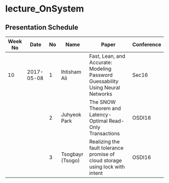 # lecture_OnSystem
## Presentation Schedule

| Week No | Date | No | Name | Paper | Conference |
| ---- | ---- | ---- | ---- | ---- | ---- |
| 10 | 2017-05-08 | 1 | Ihtisham Ali | Fast, Lean, and Accurate: Modeling Password Guessability Using Neural Networks | Sec16 |
|   |   | 2 | Juhyeok Park| The SNOW Theorem and Latency-Optimal Read-Only Transactions| OSDI16|
|   |   | 3 | Tsogbayr (Tsogo)| Realizing the fault tolerance promise of cloud storage using lock with intent | OSDI16|

